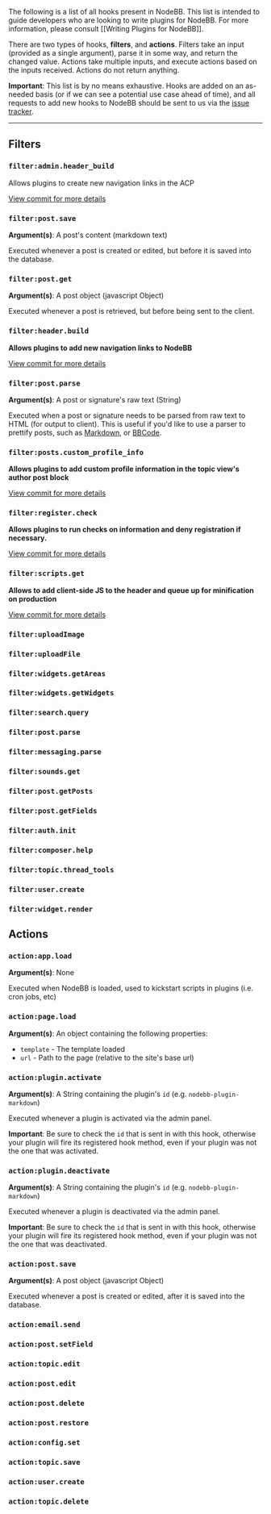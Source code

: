 The following is a list of all hooks present in NodeBB. This list is intended to guide developers who are looking to write plugins for NodeBB. For more information, please consult [[Writing Plugins for NodeBB]].

There are two types of hooks, **filters**, and **actions**. Filters take an input (provided as a single argument), parse it in some way, and return the changed value. Actions take multiple inputs, and execute actions based on the inputs received. Actions do not return anything.

**Important**: This list is by no means exhaustive. Hooks are added on an as-needed basis (or if we can see a potential use case ahead of time), and all requests to add new hooks to NodeBB should be sent to us via the [issue tracker](https://github.com/designcreateplay/NodeBB/issues).

----

## Filters

### `filter:admin.header_build`

Allows plugins to create new navigation links in the ACP

[View commit for more details](https://github.com/designcreateplay/NodeBB/commit/2b07917020c9181ff15e6096012144f4a9c201d4)

### `filter:post.save`

**Argument(s)**: A post's content (markdown text)

Executed whenever a post is created or edited, but before it is saved into the database.

### `filter:post.get`

**Argument(s)**: A post object (javascript Object)

Executed whenever a post is retrieved, but before being sent to the client.

### `filter:header.build`

**Allows plugins to add new navigation links to NodeBB**

[View commit for more details](https://github.com/designcreateplay/NodeBB/commit/a63732027f9ba0bd54254c3b5c83f2a63f1ad531)

### `filter:post.parse`

**Argument(s)**: A post or signature's raw text (String)

Executed when a post or signature needs to be parsed from raw text to HTML (for output to client). This is useful if you'd like to use a parser to prettify posts, such as [Markdown](http://daringfireball.net/projects/markdown/), or [BBCode](http://www.bbcode.org/).

### `filter:posts.custom_profile_info`

**Allows plugins to add custom profile information in the topic view's author post block**

[View commit for more details](https://github.com/designcreateplay/NodeBB/commit/bf677522a93ec4c48f6b0fa27ab1388f9eedba4c)

### `filter:register.check`

**Allows plugins to run checks on information and deny registration if necessary.**

[View commit for more details](https://github.com/designcreateplay/NodeBB/commit/cd4a204f999d5ef5bac4557f03d4c15abebfdce3)

### `filter:scripts.get`

**Allows to add client-side JS to the header and queue up for minification on production**

[View commit for more details](https://github.com/designcreateplay/NodeBB/commit/5357ad61db6c15bc25a7e836548a02fadd72e6b3)

### `filter:uploadImage`

### `filter:uploadFile`

### `filter:widgets.getAreas`

### `filter:widgets.getWidgets`

### `filter:search.query`

### `filter:post.parse`

### `filter:messaging.parse`

### `filter:sounds.get`

### `filter:post.getPosts`

### `filter:post.getFields`

### `filter:auth.init`

### `filter:composer.help`

### `filter:topic.thread_tools`

### `filter:user.create`

### `filter:widget.render`



## Actions

### `action:app.load`

**Argument(s)**: None

Executed when NodeBB is loaded, used to kickstart scripts in plugins (i.e. cron jobs, etc)

### `action:page.load`

**Argument(s)**: An object containing the following properties:

* `template` - The template loaded
* `url` - Path to the page (relative to the site's base url)

### `action:plugin.activate`

**Argument(s)**: A String containing the plugin's `id` (e.g. `nodebb-plugin-markdown`)

Executed whenever a plugin is activated via the admin panel.

**Important**: Be sure to check the `id` that is sent in with this hook, otherwise your plugin will fire its registered hook method, even if your plugin was not the one that was activated.

### `action:plugin.deactivate`

**Argument(s)**: A String containing the plugin's `id` (e.g. `nodebb-plugin-markdown`)

Executed whenever a plugin is deactivated via the admin panel.

**Important**: Be sure to check the `id` that is sent in with this hook, otherwise your plugin will fire its registered hook method, even if your plugin was not the one that was deactivated.

### `action:post.save`

**Argument(s)**: A post object (javascript Object)

Executed whenever a post is created or edited, after it is saved into the database.

### `action:email.send`

### `action:post.setField`

### `action:topic.edit`

### `action:post.edit`

### `action:post.delete`

### `action:post.restore`

### `action:config.set`

### `action:topic.save`

### `action:user.create`

### `action:topic.delete`